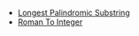 - [Longest Palindromic Substring](Longest_Palindromic_Substring.md)
- [Roman To Integer](roman_to_integer.md)
